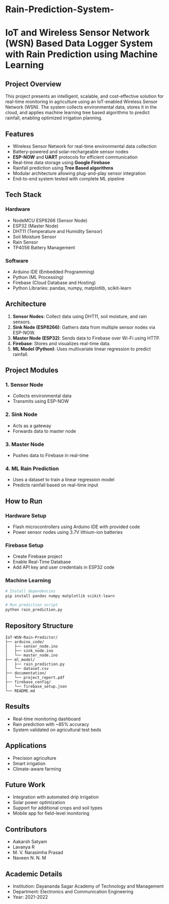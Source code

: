 # Rain-Prediction-System-
# IoT and Wireless Sensor Network (WSN) Based Data Logger System with Rain Prediction using Machine Learning

## Project Overview
This project presents an intelligent, scalable, and cost-effective solution for real-time monitoring in agriculture using an IoT-enabled Wireless Sensor Network (WSN). The system collects environmental data, stores it in the cloud, and applies machine learning tree based algorithms to predict rainfall, enabling optimized irrigation planning.

## Features
- Wireless Sensor Network for real-time environmental data collection
- Battery-powered and solar-rechargeable sensor nodes
- **ESP-NOW** and **UART** protocols for efficient communication
- Real-time data storage using **Google Firebase**
- Rainfall prediction using **Tree Based algorithms**
- Modular architecture allowing plug-and-play sensor integration
- End-to-end system tested with complete ML pipeline

## Tech Stack
### Hardware
- NodeMCU ESP8266 (Sensor Node)
- ESP32 (Master Node)
- DHT11 (Temperature and Humidity Sensor)
- Soil Moisture Sensor
- Rain Sensor
- TP4056 Battery Management

### Software
- Arduino IDE (Embedded Programming)
- Python (ML Processing)
- Firebase (Cloud Database and Hosting)
- Python Libraries: pandas, numpy, matplotlib, scikit-learn

## Architecture
1. **Sensor Nodes**: Collect data using DHT11, soil moisture, and rain sensors.
2. **Sink Node (ESP8266)**: Gathers data from multiple sensor nodes via ESP-NOW.
3. **Master Node (ESP32)**: Sends data to Firebase over Wi-Fi using HTTP.
4. **Firebase**: Stores and visualizes real-time data.
5. **ML Model (Python)**: Uses multivariate linear regression to predict rainfall.

## Project Modules
### 1. Sensor Node
- Collects environmental data
- Transmits using ESP-NOW

### 2. Sink Node
- Acts as a gateway
- Forwards data to master node

### 3. Master Node
- Pushes data to Firebase in real-time

### 4. ML Rain Prediction
- Uses a dataset to train a linear regression model
- Predicts rainfall based on real-time input

## How to Run
### Hardware Setup
- Flash microcontrollers using Arduino IDE with provided code
- Power sensor nodes using 3.7V lithium-ion batteries

### Firebase Setup
- Create Firebase project
- Enable Real-Time Database
- Add API key and user credentials in ESP32 code

### Machine Learning
```bash
# Install dependencies
pip install pandas numpy matplotlib scikit-learn

# Run prediction script
python rain_prediction.py
```

## Repository Structure
```
IoT-WSN-Rain-Predictor/
├── arduino_code/
│   ├── sensor_node.ino
│   ├── sink_node.ino
│   └── master_node.ino
├── ml_model/
│   ├── rain_prediction.py
│   └── dataset.csv
├── documentation/
│   └── project_report.pdf
├── firebase_config/
│   └── firebase_setup.json
└── README.md
```

## Results
- Real-time monitoring dashboard
- Rain prediction with ~85% accuracy
- System validated on agricultural test beds

## Applications
- Precision agriculture
- Smart irrigation
- Climate-aware farming

## Future Work
- Integration with automated drip irrigation
- Solar power optimization
- Support for additional crops and soil types
- Mobile app for field-level monitoring

## Contributors
- Aakarsh Satyam
- Lavanya R
- M. V. Narasimha Prasad
- Naveen N. N. M

## Academic Details
- Institution: Dayananda Sagar Academy of Technology and Management
- Department: Electronics and Communication Engineering
- Year: 2021-2022
